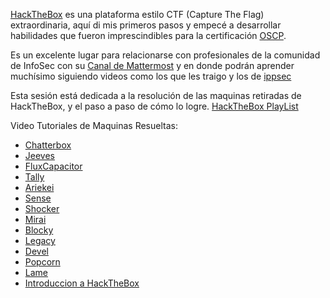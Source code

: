 ---
---

[HackTheBox](https://www.hackthebox.eu) es una plataforma estilo CTF (Capture The Flag) extraordinaria, aquí di mis primeros pasos y empecé a desarrollar habilidades que fueron imprescindibles para la certificación [OSCP](/OSCP-VideoBlog). 

Es un excelente lugar para relacionarse con profesionales de la comunidad de InfoSec con su [Canal de Mattermost](https://mm.netsecfocus.com/join/) y en donde podrán aprender muchísimo siguiendo videos como los que les traigo y los de [ippsec]( https://www.youtube.com/channel/UCa6eh7gCkpPo5XXUDfygQQA)

Esta sesión está dedicada a la resolución de las maquinas retiradas de HackTheBox, y el paso a paso de cómo lo logre. 
[HackTheBox PlayList]( https://www.youtube.com/watch?v=wNdFMUpc-kM&list=PLXm1FM6zsxpAHycJ8-0pvEsJPYmddzQBJ)

Video Tutoriales de Maquinas Resueltas:
* [Chatterbox](https://youtu.be/3KWlOqSREic)
* [Jeeves](https://www.youtube.com/watch?v=MvzZ9_ncDI0)
* [FluxCapacitor](https://youtu.be/KKFRJe9PyCE)
* [Tally](https://www.youtube.com/edit?o=U&video_id=XKtW8JBmh9Y)
* [Ariekei](https://www.youtube.com/edit?o=U&video_id=mWfitZWGadA)
* [Sense](https://youtu.be/smYiXy3DlRk)
* [Shocker](https://youtu.be/rA2B4bRjhzI)
* [Mirai](https://www.youtube.com/watch?v=2YvbkINbI9I)
* [Blocky](https://www.youtube.com/watch?v=j4TVd4AS99k)
* [Legacy](https://www.youtube.com/watch?v=6gRiTmGHWgk)
* [Devel](https://www.youtube.com/watch?v=W7sweezNNFE)
* [Popcorn](https://www.youtube.com/watch?v=OugYDlAB83I)
* [Lame]( https://www.youtube.com/watch?v=5gKvhgTWxjU)
* [Introduccion a HackTheBox](https://www.youtube.com/watch?v=wNdFMUpc-kM)



